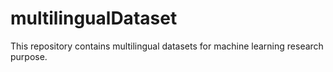 # multilingualDataset
This repository contains multilingual datasets for machine learning research purpose.
